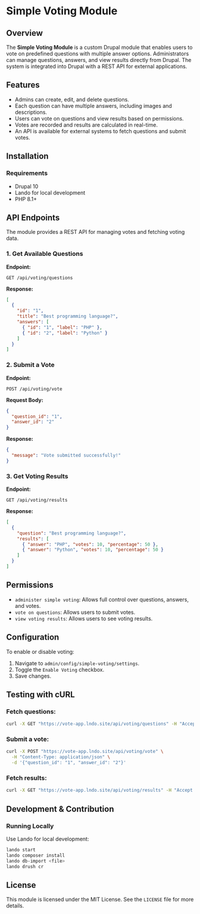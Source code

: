 # Simple Voting Module

## Overview
The **Simple Voting Module** is a custom Drupal module that enables users to vote on predefined questions with multiple answer options. Administrators can manage questions, answers, and view results directly from Drupal. The system is integrated into Drupal with a REST API for external applications.

## Features
- Admins can create, edit, and delete questions.
- Each question can have multiple answers, including images and descriptions.
- Users can vote on questions and view results based on permissions.
- Votes are recorded and results are calculated in real-time.
- An API is available for external systems to fetch questions and submit votes.

## Installation
### Requirements
- Drupal 10
- Lando for local development
- PHP 8.1+

## API Endpoints
The module provides a REST API for managing votes and fetching voting data.

### 1. Get Available Questions
**Endpoint:**
```
GET /api/voting/questions
```
**Response:**
```json
[
  {
    "id": "1",
    "title": "Best programming language?",
    "answers": [
      { "id": "1", "label": "PHP" },
      { "id": "2", "label": "Python" }
    ]
  }
]
```

### 2. Submit a Vote
**Endpoint:**
```
POST /api/voting/vote
```
**Request Body:**
```json
{
  "question_id": "1",
  "answer_id": "2"
}
```
**Response:**
```json
{
  "message": "Vote submitted successfully!"
}
```

### 3. Get Voting Results
**Endpoint:**
```
GET /api/voting/results
```
**Response:**
```json
[
  {
    "question": "Best programming language?",
    "results": [
      { "answer": "PHP", "votes": 10, "percentage": 50 },
      { "answer": "Python", "votes": 10, "percentage": 50 }
    ]
  }
]
```

## Permissions
- `administer simple voting`: Allows full control over questions, answers, and votes.
- `vote on questions`: Allows users to submit votes.
- `view voting results`: Allows users to see voting results.

## Configuration
To enable or disable voting:
1. Navigate to `admin/config/simple-voting/settings`.
2. Toggle the `Enable Voting` checkbox.
3. Save changes.

## Testing with cURL
### Fetch questions:
```sh
curl -X GET "https://vote-app.lndo.site/api/voting/questions" -H "Accept: application/json"
```
### Submit a vote:
```sh
curl -X POST "https://vote-app.lndo.site/api/voting/vote" \
  -H "Content-Type: application/json" \
  -d '{"question_id": "1", "answer_id": "2"}'
```
### Fetch results:
```sh
curl -X GET "https://vote-app.lndo.site/api/voting/results" -H "Accept: application/json"
```

## Development & Contribution
### Running Locally
Use Lando for local development:
```sh
lando start
lando composer install
lando db-import <file>
lando drush cr
```
## License
This module is licensed under the MIT License. See the `LICENSE` file for more details.

